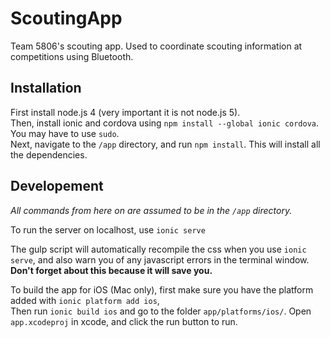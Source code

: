 # ScoutingApp

Team 5806's scouting app. Used to coordinate scouting information at competitions using Bluetooth.

## Installation
First install node.js 4 (very important it is not node.js 5).  
Then, install ionic and cordova using `npm install --global ionic cordova`. You may have to use `sudo`.  
Next, navigate to the `/app` directory, and run `npm install`. This will install all the dependencies.  

## Developement
_All commands from here on are assumed to be in the `/app` directory._  

To run the server on localhost, use `ionic serve`  

The gulp script will automatically recompile the css when you use `ionic serve`, and also warn you of any javascript errors in the terminal window.  
__Don't forget about this because it will save you.__

To build the app for iOS (Mac only), first make sure you have the platform added with `ionic platform add ios`,  
Then run `ionic build ios` and go to the folder `app/platforms/ios/`. Open `app.xcodeproj` in xcode, and click the run button to run.
